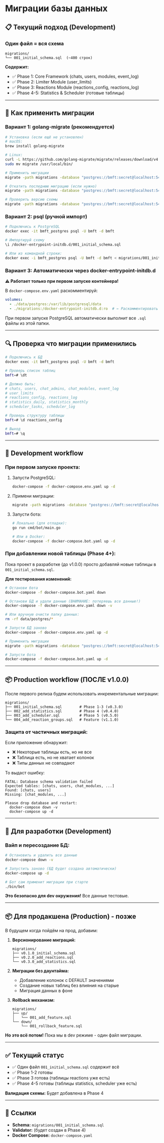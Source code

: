 # Миграции базы данных

## 📋 Текущий подход (Development)

### Один файл = вся схема

```
migrations/
└── 001_initial_schema.sql  (~400 строк)
```

**Содержит:**
- ✅ Phase 1: Core Framework (chats, users, modules, event_log)
- ✅ Phase 2: Limiter Module (user_limits)
- ✅ Phase 3: Reactions Module (reactions_config, reactions_log)
- ✅ Phase 4-5: Statistics & Scheduler (готовые таблицы)

---

## 🚀 Как применить миграции

### Вариант 1: golang-migrate (рекомендуется)

```bash
# Установка (если ещё не установлен)
# macOS:
brew install golang-migrate

# Linux:
curl -L https://github.com/golang-migrate/migrate/releases/download/v4.17.0/migrate.linux-amd64.tar.gz | tar xvz
sudo mv migrate /usr/local/bin/

# Применить миграции
migrate -path migrations -database "postgres://bmft:secret@localhost:5432/bmft?sslmode=disable" up

# Откатить последнюю миграцию (если нужно)
migrate -path migrations -database "postgres://bmft:secret@localhost:5432/bmft?sslmode=disable" down 1

# Проверить версию схемы
migrate -path migrations -database "postgres://bmft:secret@localhost:5432/bmft?sslmode=disable" version
```

### Вариант 2: psql (ручной импорт)

```bash
# Подключись к PostgreSQL
docker exec -it bmft_postgres psql -U bmft -d bmft

# Импортируй схему
\i /docker-entrypoint-initdb.d/001_initial_schema.sql

# Или из командной строки:
docker exec -i bmft_postgres psql -U bmft -d bmft < migrations/001_initial_schema.sql
```

### Вариант 3: Автоматически через docker-entrypoint-initdb.d

**⚠️ Работает только при первом запуске контейнера!**

В `docker-compose.env.yaml` раскомментируй:
```yaml
volumes:
  - ./data/postgres:/var/lib/postgresql/data
  - ./migrations:/docker-entrypoint-initdb.d:ro  # ← Раскомментировать
```

При первом запуске PostgreSQL автоматически выполнит все `.sql` файлы из этой папки.

---

## 🔍 Проверка что миграции применились

```bash
# Подключись к БД
docker exec -it bmft_postgres psql -U bmft -d bmft

# Проверь список таблиц
bmft=# \dt

# Должно быть:
# chats, users, chat_admins, chat_modules, event_log
# user_limits
# reactions_config, reactions_log
# statistics_daily, statistics_monthly
# scheduler_tasks, scheduler_log

# Проверь структуру таблицы
bmft=# \d reactions_config

# Выход
bmft=# \q
```

---

## 🎯 Development workflow

### При первом запуске проекта:

1. Запусти PostgreSQL:
   ```bash
   docker-compose -f docker-compose.env.yaml up -d
   ```

2. Примени миграции:
   ```bash
   migrate -path migrations -database "postgres://bmft:secret@localhost:5432/bmft?sslmode=disable" up
   ```

3. Запусти бота:
   ```bash
   # Локально (для отладки):
   go run cmd/bot/main.go
   
   # Или в Docker:
   docker-compose -f docker-compose.bot.yaml up -d
   ```

### При добавлении новой таблицы (Phase 4+):

Пока проект в разработке (до v1.0.0) просто добавляй новые таблицы в `001_initial_schema.sql`.

**Для тестирования изменений:**
```bash
# Останови бота
docker-compose -f docker-compose.bot.yaml down

# Останови БД и удали данные (ВНИМАНИЕ: потеряешь все данные!)
docker-compose -f docker-compose.env.yaml down -v

# Или вручную очисти папку данных:
rm -rf data/postgres/*

# Запусти БД заново
docker-compose -f docker-compose.env.yaml up -d

# Применить миграции
migrate -path migrations -database "postgres://bmft:secret@localhost:5432/bmft?sslmode=disable" up

# Запусти бота
docker-compose -f docker-compose.bot.yaml up -d
```

---

## 📦 Production workflow (ПОСЛЕ v1.0.0)

После первого релиза будем использовать инкрементальные миграции:

```
migrations/
├── 001_initial_schema.sql        # Phase 1-3 (v0.3.0)
├── 002_add_statistics.sql        # Phase 4 (v0.4.0)
├── 003_add_scheduler.sql         # Phase 5 (v0.5.0)
└── 004_add_reaction_groups.sql   # Feature (v1.1.0)
```

### Защита от частичных миграций:

Если приложение обнаружит:
- ❌ Некоторые таблицы есть, но не все
- ❌ Таблица есть, но не хватает колонок
- ❌ Типы данных не совпадают

То выдаст ошибку:
```
FATAL: Database schema validation failed
Expected tables: [chats, users, chat_modules, ...]
Found: [chats, users]
Missing: [chat_modules, ...]

Please drop database and restart:
  docker-compose down -v
  docker-compose up -d
```

---

## 🔄 Для разработки (Development)

### Вайп и пересоздание БД:

```bash
# Остановить и удалить все данные
docker-compose down -v

# Запустить заново (БД будет создана автоматически)
docker-compose up -d

# Бот сам применит миграции при старте
./bin/bot
```

**Это безопасно для dev окружения!** Все данные тестовые.

---

## 📦 Для продакшена (Production) - позже

В будущем когда пойдём на прод, добавим:

1. **Версионирование миграций:**
   ```
   migrations/
   ├── v0.1.0_initial_schema.sql
   ├── v0.2.0_add_reactions.sql
   └── v0.3.0_add_statistics.sql
   ```

2. **Миграции без даунтайма:**
   - Добавление колонок с DEFAULT значениями
   - Создание новых таблиц без влияния на старые
   - Миграция данных в фоне

3. **Rollback механизм:**
   ```
   migrations/
   ├── up/
   │   └── 001_add_feature.sql
   └── down/
       └── 001_rollback_feature.sql
   ```

**Но это всё потом!** Пока мы в dev режиме - один файл миграции.

---

## ✅ Текущий статус

- ✅ Один файл `001_initial_schema.sql` содержит всё
- ✅ Phase 1-2 готовы
- ✅ Phase 3 готова (таблицы reactions уже есть)
- ✅ Phase 4-5 готовы (таблицы statistics, scheduler уже есть)

**Валидация схемы:** Будет добавлена в Phase 4

---

## 📖 Ссылки

- **Schema:** `migrations/001_initial_schema.sql`
- **Validator:** (будет создан в Phase 4)
- **Docker Compose:** `docker-compose.yaml`
